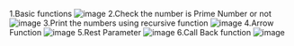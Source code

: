 1.Basic functions
![image](https://github.com/user-attachments/assets/21a15537-b132-460e-a9b9-501770f1ba60)
2.Check the number is Prime Number or not
![image](https://github.com/user-attachments/assets/ad8af693-6680-45e0-a7d3-ff040dedaa44)
3.Print the numbers using recursive function
![image](https://github.com/user-attachments/assets/88a7b292-0998-4c5e-8256-ad213e14ddd9)
4.Arrow Function
![image](https://github.com/user-attachments/assets/181f7360-d974-424b-8015-7a80670a9377)
5.Rest Parameter
![image](https://github.com/user-attachments/assets/8eb78653-9b4b-4a9b-b5b7-64fbe529ea8b)
6.Call Back function
![image](https://github.com/user-attachments/assets/16b1ce20-c6db-4b0b-a839-9c55d9f7280e)




